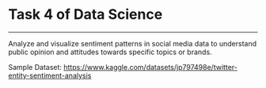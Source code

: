 # Task 4 of Data Science
---
Analyze and visualize sentiment patterns in social media data to understand public opinion and attitudes towards specific topics or brands.

Sample Dataset: https://www.kaggle.com/datasets/jp797498e/twitter-entity-sentiment-analysis
